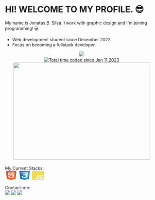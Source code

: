 # HI! WELCOME TO MY PROFILE. 😎 
My name is Jonatas B. Silva. I work with graphic design and I'm joining programming! 💻<br>
- Web development student since December 2022.
- Focus on becoming a fullstack developer.

<div align="center">
  <a href="https://github.com/JsCodeDevelopment">
  <img height="180em" src="https://github-readme-stats.vercel.app/api/top-langs/?username=JsCodeDevlopment&layout=compact&langs_count=7&theme=dracula"/>
  <br> <a href="https://wakatime.com/@9837910b-d4e0-464a-bdc3-e5aec7bdf5a6"><img src="https://wakatime.com/badge/user/9837910b-d4e0-464a-bdc3-e5aec7bdf5a6.svg" alt="Total time coded since Jan 11 2023" /></a><br>
    <a href="https://wakatime.com"><img src="https://wakatime.com/share/@Jonata/faf669e3-b556-4113-afaf-2cd662d5cb0b.png" width="450px" height="320px" /></a>
</div>
<div style="display: inline_block"><br>
My Current Stacks:<br>
  <img align="center" alt="Rafa-HTML" height="30" width="40" src="https://raw.githubusercontent.com/devicons/devicon/master/icons/html5/html5-original.svg">
  <img align="center" alt="Rafa-CSS" height="30" width="40" src="https://raw.githubusercontent.com/devicons/devicon/master/icons/css3/css3-original.svg">
  <img align="center" alt="Rafa-Js" height="30" width="40" src="https://raw.githubusercontent.com/devicons/devicon/master/icons/javascript/javascript-plain.svg">
</div><br>
 Contact-me:
<div> 
  <a href="https://instagram.com/jonatasilva14" target="_blank"><img src="https://img.shields.io/badge/-Instagram-%23E4405F?style=for-the-badge&logo=instagram&logoColor=white" target="_blank"></a>
  <a href = "mailto:jonatasilva118@gmail.com"><img src="https://img.shields.io/badge/-Gmail-%23333?style=for-the-badge&logo=gmail&logoColor=white" target="_blank"></a>
  <a href="https://www.linkedin.com/in/jscodedevelopment/" target="_blank"><img src="https://img.shields.io/badge/-LinkedIn-%230077B5?style=for-the-badge&logo=linkedin&logoColor=white" target="_blank"></a> 
</div>

